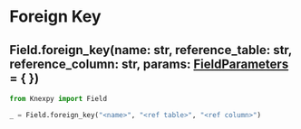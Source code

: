 # Foreign Key

## Field.foreign_key(name: str, reference_table: str, reference_column: str, params: [FieldParameters](Fields.md#fieldparameters) = { })

```python
from Knexpy import Field

_ = Field.foreign_key("<name>", "<ref table>", "<ref column>")
```
